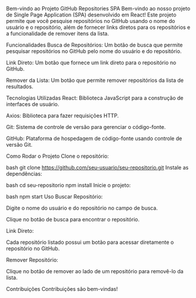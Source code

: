 
Bem-vindo ao Projeto GitHub Repositories SPA
Bem-vindo ao nosso projeto de Single Page Application (SPA) desenvolvido em React! Este projeto permite que você pesquise repositórios no GitHub usando o nome do usuário e o repositório, além de fornecer links diretos para os repositórios e a funcionalidade de remover itens da lista.

Funcionalidades
Busca de Repositórios: Um botão de busca que permite pesquisar repositórios no GitHub pelo nome do usuário e do repositório.

Link Direto: Um botão que fornece um link direto para o repositório no GitHub.

Remover da Lista: Um botão que permite remover repositórios da lista de resultados.

Tecnologias Utilizadas
React: Biblioteca JavaScript para a construção de interfaces de usuário.

Axios: Biblioteca para fazer requisições HTTP.

Git: Sistema de controle de versão para gerenciar o código-fonte.

GitHub: Plataforma de hospedagem de código-fonte usando controle de versão Git.

Como Rodar o Projeto
Clone o repositório:

bash
git clone https://github.com/seu-usuario/seu-repositorio.git
Instale as dependências:

bash
cd seu-repositorio
npm install
Inicie o projeto:

bash
npm start
Uso
Buscar Repositório:

Digite o nome do usuário e do repositório no campo de busca.

Clique no botão de busca para encontrar o repositório.

Link Direto:

Cada repositório listado possui um botão para acessar diretamente o repositório no GitHub.

Remover Repositório:

Clique no botão de remover ao lado de um repositório para removê-lo da lista.

Contribuições
Contribuições são bem-vindas!
